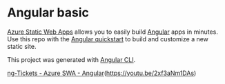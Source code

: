 # Angular basic

[Azure Static Web Apps](https://docs.microsoft.com/azure/static-web-apps/overview) allows you to easily build [Angular](https://angular.io/) apps in minutes. Use this repo with the [Angular quickstart](https://docs.microsoft.com/azure/static-web-apps/getting-started?tabs=angular) to build and customize a new static site.

This project was generated with [Angular CLI](https://github.com/angular/angular-cli).

[ng-Tickets - Azure SWA - Angular](https://github.com/displaygreat/displaygreat/blob/main/ng-Tickets-Azure-SWA-Angular.gif)(https://youtu.be/2xf3aNm1DAs)
